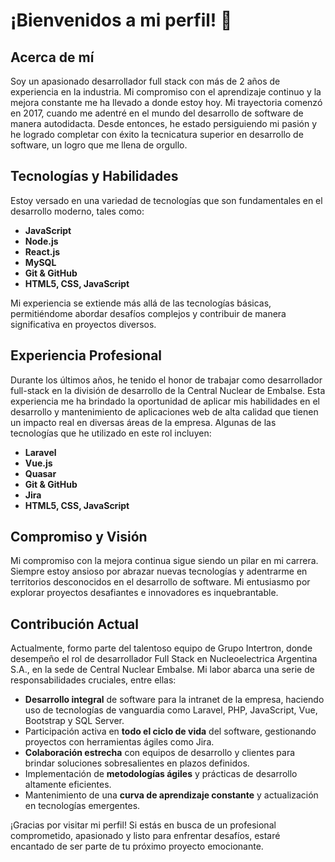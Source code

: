 # ¡Bienvenidos a mi perfil! 👋

## Acerca de mí

Soy un apasionado desarrollador full stack con más de 2 años de experiencia en la industria. Mi compromiso con el aprendizaje continuo y la mejora constante me ha llevado a donde estoy hoy. Mi trayectoria comenzó en 2017, cuando me adentré en el mundo del desarrollo de software de manera autodidacta. Desde entonces, he estado persiguiendo mi pasión y he logrado completar con éxito la tecnicatura superior en desarrollo de software, un logro que me llena de orgullo.

## Tecnologías y Habilidades

Estoy versado en una variedad de tecnologías que son fundamentales en el desarrollo moderno, tales como:

- **JavaScript**
- **Node.js**
- **React.js**
- **MySQL**
- **Git & GitHub**
- **HTML5, CSS, JavaScript**

Mi experiencia se extiende más allá de las tecnologías básicas, permitiéndome abordar desafíos complejos y contribuir de manera significativa en proyectos diversos.

## Experiencia Profesional

Durante los últimos años, he tenido el honor de trabajar como desarrollador full-stack en la división de desarrollo de la Central Nuclear de Embalse. Esta experiencia me ha brindado la oportunidad de aplicar mis habilidades en el desarrollo y mantenimiento de aplicaciones web de alta calidad que tienen un impacto real en diversas áreas de la empresa. Algunas de las tecnologías que he utilizado en este rol incluyen:

- **Laravel**
- **Vue.js**
- **Quasar**
- **Git & GitHub**
- **Jira**
- **HTML5, CSS, JavaScript**

## Compromiso y Visión

Mi compromiso con la mejora continua sigue siendo un pilar en mi carrera. Siempre estoy ansioso por abrazar nuevas tecnologías y adentrarme en territorios desconocidos en el desarrollo de software. Mi entusiasmo por explorar proyectos desafiantes e innovadores es inquebrantable.

## Contribución Actual

Actualmente, formo parte del talentoso equipo de Grupo Intertron, donde desempeño el rol de desarrollador Full Stack en Nucleoelectrica Argentina S.A., en la sede de Central Nuclear Embalse. Mi labor abarca una serie de responsabilidades cruciales, entre ellas:

- **Desarrollo integral** de software para la intranet de la empresa, haciendo uso de tecnologías de vanguardia como Laravel, PHP, JavaScript, Vue, Bootstrap y SQL Server.
- Participación activa en **todo el ciclo de vida** del software, gestionando proyectos con herramientas ágiles como Jira.
- **Colaboración estrecha** con equipos de desarrollo y clientes para brindar soluciones sobresalientes en plazos definidos.
- Implementación de **metodologías ágiles** y prácticas de desarrollo altamente eficientes.
- Mantenimiento de una **curva de aprendizaje constante** y actualización en tecnologías emergentes.

¡Gracias por visitar mi perfil! Si estás en busca de un profesional comprometido, apasionado y listo para enfrentar desafíos, estaré encantado de ser parte de tu próximo proyecto emocionante.
